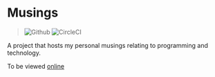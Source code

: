 <!-- SPDX-License-Identifier: zlib-acknowledgement -->

# Musings
> ![Github](https://img.shields.io/github/license/ryan-mcclue/musings)
> ![CircleCI](https://circleci.com/gh/ryan-mcclue/musings.svg?style=svg)

A project that hosts my personal musings relating to programming and technology.

To be viewed [online](https://ryan-mcclue.github.io)
